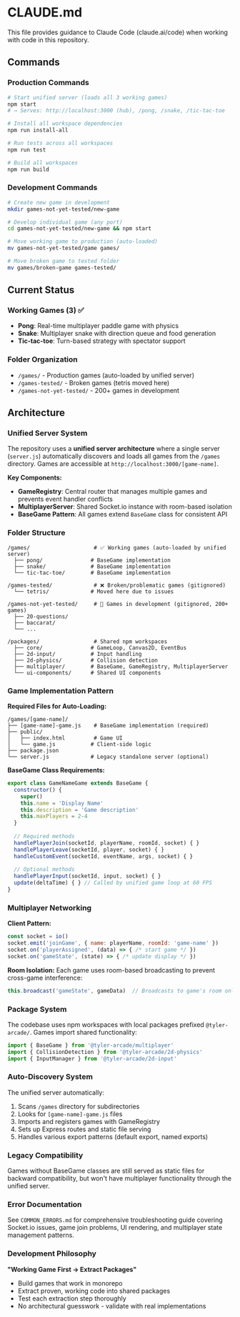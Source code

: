 # CLAUDE.md

This file provides guidance to Claude Code (claude.ai/code) when working with code in this repository.

## Commands

### Production Commands
```bash
# Start unified server (loads all 3 working games)
npm start
# → Serves: http://localhost:3000 (hub), /pong, /snake, /tic-tac-toe

# Install all workspace dependencies
npm run install-all

# Run tests across all workspaces  
npm run test

# Build all workspaces
npm run build
```

### Development Commands
```bash
# Create new game in development
mkdir games-not-yet-tested/new-game

# Develop individual game (any port)
cd games-not-yet-tested/new-game && npm start

# Move working game to production (auto-loaded)
mv games-not-yet-tested/game games/

# Move broken game to tested folder
mv games/broken-game games-tested/
```

## Current Status

### Working Games (3) ✅
- **Pong**: Real-time multiplayer paddle game with physics
- **Snake**: Multiplayer snake with direction queue and food generation  
- **Tic-tac-toe**: Turn-based strategy with spectator support

### Folder Organization
- `/games/` - Production games (auto-loaded by unified server)
- `/games-tested/` - Broken games (tetris moved here)
- `/games-not-yet-tested/` - 200+ games in development

## Architecture

### Unified Server System
The repository uses a **unified server architecture** where a single server (`server.js`) automatically discovers and loads all games from the `/games` directory. Games are accessible at `http://localhost:3000/[game-name]`.

**Key Components:**
- **GameRegistry**: Central router that manages multiple games and prevents event handler conflicts
- **MultiplayerServer**: Shared Socket.io instance with room-based isolation
- **BaseGame Pattern**: All games extend `BaseGame` class for consistent API

### Folder Structure
```
/games/                    # ✅ Working games (auto-loaded by unified server)
  ├── pong/               # BaseGame implementation
  ├── snake/              # BaseGame implementation
  └── tic-tac-toe/        # BaseGame implementation

/games-tested/             # ❌ Broken/problematic games (gitignored)
  └── tetris/             # Moved here due to issues

/games-not-yet-tested/     # 🔄 Games in development (gitignored, 200+ games)
  ├── 20-questions/
  ├── baccarat/
  └── ...

/packages/                 # Shared npm workspaces
  ├── core/               # GameLoop, Canvas2D, EventBus
  ├── 2d-input/           # Input handling
  ├── 2d-physics/         # Collision detection
  ├── multiplayer/        # BaseGame, GameRegistry, MultiplayerServer
  └── ui-components/      # Shared UI components
```

### Game Implementation Pattern
**Required Files for Auto-Loading:**
```
/games/[game-name]/
├── [game-name]-game.js    # BaseGame implementation (required)
├── public/
│   ├── index.html         # Game UI
│   └── game.js           # Client-side logic
├── package.json
└── server.js             # Legacy standalone server (optional)
```

**BaseGame Class Requirements:**
```javascript
export class GameNameGame extends BaseGame {
  constructor() {
    super()
    this.name = 'Display Name'
    this.description = 'Game description'
    this.maxPlayers = 2-4
  }
  
  // Required methods
  handlePlayerJoin(socketId, playerName, roomId, socket) { }
  handlePlayerLeave(socketId, player, socket) { }
  handleCustomEvent(socketId, eventName, args, socket) { }
  
  // Optional methods
  handlePlayerInput(socketId, input, socket) { }
  update(deltaTime) { } // Called by unified game loop at 60 FPS
}
```

### Multiplayer Networking
**Client Pattern:**
```javascript
const socket = io()
socket.emit('joinGame', { name: playerName, roomId: 'game-name' })
socket.on('playerAssigned', (data) => { /* start game */ })
socket.on('gameState', (state) => { /* update display */ })
```

**Room Isolation:** Each game uses room-based broadcasting to prevent cross-game interference:
```javascript
this.broadcast('gameState', gameData)  // Broadcasts to game's room only
```

### Package System
The codebase uses npm workspaces with local packages prefixed `@tyler-arcade/`. Games import shared functionality:
```javascript
import { BaseGame } from '@tyler-arcade/multiplayer'
import { CollisionDetection } from '@tyler-arcade/2d-physics'
import { InputManager } from '@tyler-arcade/2d-input'
```

### Auto-Discovery System
The unified server automatically:
1. Scans `/games` directory for subdirectories
2. Looks for `[game-name]-game.js` files
3. Imports and registers games with GameRegistry
4. Sets up Express routes and static file serving
5. Handles various export patterns (default export, named exports)

### Legacy Compatibility
Games without BaseGame classes are still served as static files for backward compatibility, but won't have multiplayer functionality through the unified server.

### Error Documentation
See `COMMON_ERRORS.md` for comprehensive troubleshooting guide covering Socket.io issues, game join problems, UI rendering, and multiplayer state management patterns.

### Development Philosophy
**"Working Game First → Extract Packages"**
- Build games that work in monorepo
- Extract proven, working code into shared packages
- Test each extraction step thoroughly
- No architectural guesswork - validate with real implementations